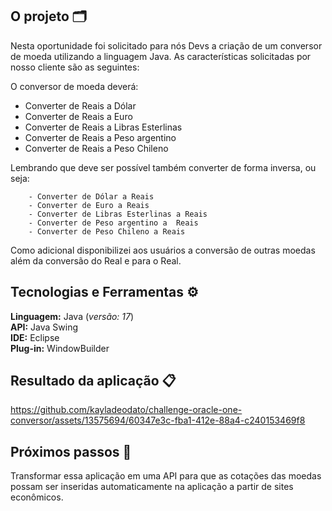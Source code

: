 ## O projeto 🗂️

Nesta oportunidade foi solicitado para nós Devs a criação de um conversor de moeda utilizando a linguagem Java. As características solicitadas por nosso cliente são as seguintes:

O conversor de moeda deverá:
- Converter de Reais a Dólar
- Converter de Reais a Euro
- Converter de Reais a Libras Esterlinas
- Converter de Reais a Peso argentino
- Converter de Reais a Peso Chileno

Lembrando que deve ser possível também converter de forma inversa, ou seja:

        - Converter de Dólar a Reais
        - Converter de Euro a Reais
        - Converter de Libras Esterlinas a Reais
        - Converter de Peso argentino a  Reais
        - Converter de Peso Chileno a Reais

Como adicional disponibilizei aos usuários a conversão de outras moedas além da conversão do Real e para o Real.

## Tecnologias e Ferramentas ⚙️

**Linguagem:** Java (<i>versão: 17</i>)</br>
**API:** Java Swing</br>
**IDE:** Eclipse</br>
**Plug-in:** WindowBuilder</br>

</p>


## Resultado da aplicação 📋

https://github.com/kayladeodato/challenge-oracle-one-conversor/assets/13575694/60347e3c-fba1-412e-88a4-c240153469f8



## Próximos passos 👣
Transformar essa aplicação em uma API para que as cotações das moedas possam ser inseridas automaticamente na aplicação a partir de sites econômicos.
